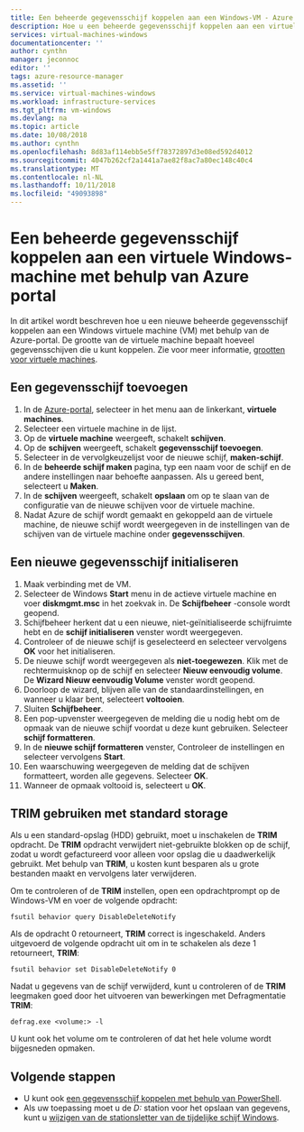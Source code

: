 ```yaml
---
title: Een beheerde gegevensschijf koppelen aan een Windows-VM - Azure | Microsoft Docs
description: Hoe u een beheerde gegevensschijf koppelen aan een virtuele Windows-machine met behulp van de Azure-portal.
services: virtual-machines-windows
documentationcenter: ''
author: cynthn
manager: jeconnoc
editor: ''
tags: azure-resource-manager
ms.assetid: ''
ms.service: virtual-machines-windows
ms.workload: infrastructure-services
ms.tgt_pltfrm: vm-windows
ms.devlang: na
ms.topic: article
ms.date: 10/08/2018
ms.author: cynthn
ms.openlocfilehash: 8d83af114ebb5e5ff78372897d3e08ed592d4012
ms.sourcegitcommit: 4047b262cf2a1441a7ae82f8ac7a80ec148c40c4
ms.translationtype: MT
ms.contentlocale: nl-NL
ms.lasthandoff: 10/11/2018
ms.locfileid: "49093898"
---
```

# <a name="attach-a-managed-data-disk-to-a-windows-vm-by-using-the-azure-portal"></a>Een beheerde gegevensschijf koppelen aan een virtuele Windows-machine met behulp van Azure portal

In dit artikel wordt beschreven hoe u een nieuwe beheerde gegevensschijf koppelen aan een Windows virtuele machine (VM) met behulp van de Azure-portal. De grootte van de virtuele machine bepaalt hoeveel gegevensschijven die u kunt koppelen. Zie voor meer informatie, [grootten voor virtuele machines](sizes.md).


## <a name="add-a-data-disk"></a>Een gegevensschijf toevoegen

1. In de [Azure-portal](https://portal.azure.com), selecteer in het menu aan de linkerkant, **virtuele machines**.
2. Selecteer een virtuele machine in de lijst.
3. Op de **virtuele machine** weergeeft, schakelt **schijven**.
4. Op de **schijven** weergeeft, schakelt **gegevensschijf toevoegen**.
5. Selecteer in de vervolgkeuzelijst voor de nieuwe schijf, **maken-schijf**.
6. In de **beheerde schijf maken** pagina, typ een naam voor de schijf en de andere instellingen naar behoefte aanpassen. Als u gereed bent, selecteert u **Maken**.
7. In de **schijven** weergeeft, schakelt **opslaan** om op te slaan van de configuratie van de nieuwe schijven voor de virtuele machine.
8. Nadat Azure de schijf wordt gemaakt en gekoppeld aan de virtuele machine, de nieuwe schijf wordt weergegeven in de instellingen van de schijven van de virtuele machine onder **gegevensschijven**.


## <a name="initialize-a-new-data-disk"></a>Een nieuwe gegevensschijf initialiseren

1. Maak verbinding met de VM.
1. Selecteer de Windows **Start** menu in de actieve virtuele machine en voer **diskmgmt.msc** in het zoekvak in. De **Schijfbeheer** -console wordt geopend.
2. Schijfbeheer herkent dat u een nieuwe, niet-geïnitialiseerde schijfruimte hebt en de **schijf initialiseren** venster wordt weergegeven.
3. Controleer of de nieuwe schijf is geselecteerd en selecteer vervolgens **OK** voor het initialiseren.
4. De nieuwe schijf wordt weergegeven als **niet-toegewezen**. Klik met de rechtermuisknop op de schijf en selecteer **Nieuw eenvoudig volume**. De **Wizard Nieuw eenvoudig Volume** venster wordt geopend.
5. Doorloop de wizard, blijven alle van de standaardinstellingen, en wanneer u klaar bent, selecteert **voltooien**.
6. Sluiten **Schijfbeheer**.
7. Een pop-upvenster weergegeven de melding die u nodig hebt om de opmaak van de nieuwe schijf voordat u deze kunt gebruiken. Selecteer **schijf formatteren**.
8. In de **nieuwe schijf formatteren** venster, Controleer de instellingen en selecteer vervolgens **Start**.
9. Een waarschuwing weergegeven de melding dat de schijven formatteert, worden alle gegevens. Selecteer **OK**.
10. Wanneer de opmaak voltooid is, selecteert u **OK**.

## <a name="use-trim-with-standard-storage"></a>TRIM gebruiken met standard storage

Als u een standard-opslag (HDD) gebruikt, moet u inschakelen de **TRIM** opdracht. De **TRIM** opdracht verwijdert niet-gebruikte blokken op de schijf, zodat u wordt gefactureerd voor alleen voor opslag die u daadwerkelijk gebruikt. Met behulp van **TRIM**, u kosten kunt besparen als u grote bestanden maakt en vervolgens later verwijderen. 

Om te controleren of de **TRIM** instellen, open een opdrachtprompt op de Windows-VM en voer de volgende opdracht:

```
fsutil behavior query DisableDeleteNotify
```

Als de opdracht 0 retourneert, **TRIM** correct is ingeschakeld. Anders uitgevoerd de volgende opdracht uit om in te schakelen als deze 1 retourneert, **TRIM**:

```
fsutil behavior set DisableDeleteNotify 0
```

Nadat u gegevens van de schijf verwijderd, kunt u controleren of de **TRIM** leegmaken goed door het uitvoeren van bewerkingen met Defragmentatie **TRIM**:

```
defrag.exe <volume:> -l
```

U kunt ook het volume om te controleren of dat het hele volume wordt bijgesneden opmaken.

## <a name="next-steps"></a>Volgende stappen

- U kunt ook [een gegevensschijf koppelen met behulp van PowerShell](attach-disk-ps.md).
- Als uw toepassing moet u de *D:* station voor het opslaan van gegevens, kunt u [wijzigen van de stationsletter van de tijdelijke schijf Windows](change-drive-letter.md?toc=%2fazure%2fvirtual-machines%2fwindows%2fclassic%2ftoc.json).

